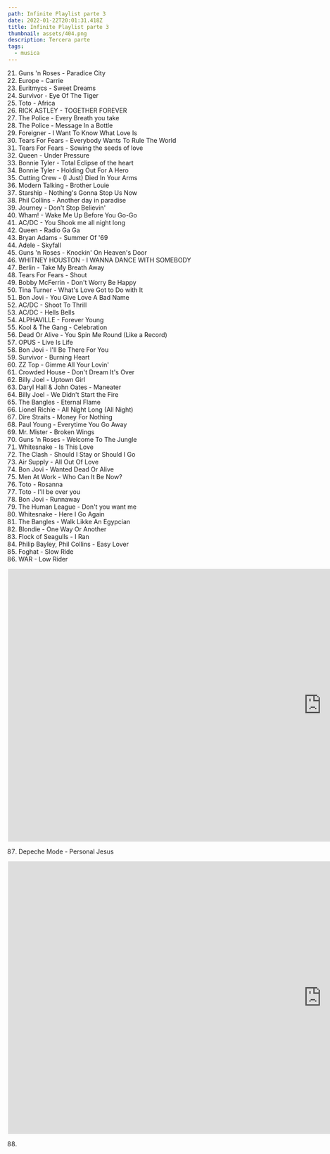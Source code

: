 ```yaml
---
path: Infinite Playlist parte 3
date: 2022-01-22T20:01:31.418Z
title: Infinite Playlist parte 3
thumbnail: assets/404.png
description: Tercera parte
tags:
  - musica
---
```

21. Guns 'n Roses - Paradice City
22. Europe - Carrie
23. Euritmycs - Sweet Dreams
24. Survivor - Eye Of The Tiger
25. Toto - Africa
26. RICK ASTLEY - TOGETHER FOREVER 
27. The Police - Every Breath you take
28. The Police - Message In a Bottle
29. Foreigner - I Want To Know What Love Is
30. Tears For Fears - Everybody Wants To Rule The World
31. Tears For Fears - Sowing the seeds of love
32. Queen - Under Pressure
33. Bonnie Tyler - Total Eclipse of the heart
34. Bonnie Tyler - Holding Out For A Hero
35. Cutting Crew - (I Just) Died In Your Arms
36. Modern Talking - Brother Louie
37. Starship - Nothing's Gonna Stop Us Now
38. Phil Collins - Another day in paradise
39. Journey - Don't Stop Believin'
40. Wham! - Wake Me Up Before You Go-Go
41. AC/DC - You Shook me all night long
42. Queen - Radio Ga Ga
43. Bryan Adams - Summer Of '69
44. Adele - Skyfall
45. Guns 'n Roses - Knockin' On Heaven's Door
46. WHITNEY HOUSTON - I WANNA DANCE WITH SOMEBODY
47. Berlin - Take My Breath Away
48. Tears For Fears - Shout
49. Bobby McFerrin - Don't Worry Be Happy
50. Tina Turner - What's Love Got to Do with It
51. Bon Jovi - You Give Love A Bad Name
52. AC/DC - Shoot To Thrill
53. AC/DC - Hells Bells
54. ALPHAVILLE - Forever Young
55. Kool & The Gang - Celebration
56. Dead Or Alive - You Spin Me Round (Like a Record)
57. OPUS - Live Is Life
58. Bon Jovi - I'll Be There For You
59. Survivor - Burning Heart
60. ZZ Top - Gimme All Your Lovin'
61. Crowded House - Don't Dream It's Over
62. Billy Joel - Uptown Girl
63. Daryl Hall & John Oates - Maneater
64. Billy Joel - We Didn't Start the Fire
65. The Bangles - Eternal Flame
66. Lionel Richie - All Night Long (All Night)
67. Dire Straits - Money For Nothing
68. Paul Young - Everytime You Go Away
69. Mr. Mister - Broken Wings
70. Guns 'n Roses - Welcome To The Jungle
71. Whitesnake - Is This Love
72. The Clash - Should I Stay or Should I Go
73. Air Supply - All Out Of Love
74. Bon Jovi - Wanted Dead Or Alive
75. Men At Work - Who Can It Be Now?
76. Toto - Rosanna
77. Toto - I'll be over you
78. Bon Jovi - Runnaway
79. The Human League - Don't you want me
80. Whitesnake - Here I Go Again
81. The Bangles - Walk Likke An Egypcian
82. Blondie - One Way Or Another
83. Flock of Seagulls - I Ran
84. Philip Bayley, Phil Collins - Easy Lover 
85. Foghat - Slow Ride
86. WAR - Low Rider 

<iframe width="1424" height="620" src="https://www.youtube.com/embed/BsrqKE1iqqo" title="YouTube video player" frameborder="0" allow="accelerometer; autoplay; clipboard-write; encrypted-media; gyroscope; picture-in-picture" allowfullscreen></iframe>

87. Depeche Mode - Personal Jesus

<iframe width="1424" height="620" src="https://www.youtube.com/embed/u1xrNaTO1bI" title="YouTube video player" frameborder="0" allow="accelerometer; autoplay; clipboard-write; encrypted-media; gyroscope; picture-in-picture" allowfullscreen></iframe>

88.



